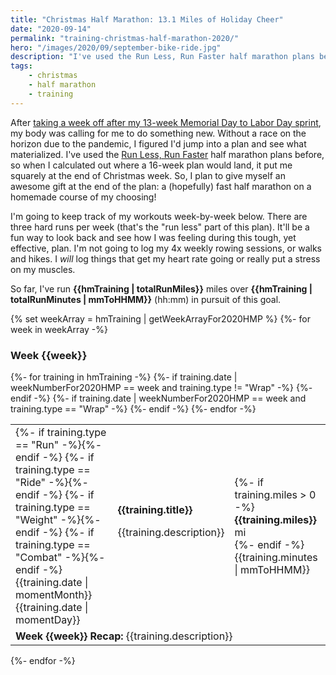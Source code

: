 ```yaml
---
title: "Christmas Half Marathon: 13.1 Miles of Holiday Cheer"
date: "2020-09-14"
permalink: "training-christmas-half-marathon-2020/"
hero: "/images/2020/09/september-bike-ride.jpg"
description: "I've used the Run Less, Run Faster half marathon plans before, so when I calculated out where a 16-week plan would land, it put me squarely at the end of Christmas week."
tags:
    - christmas
    - half marathon
    - training
---
```


After [taking a week off after my 13-week Memorial Day to Labor Day sprint](/we-interrupt-your-normally-scheduled-programming/), my body was calling for me to do something new. Without a race on the horizon due to the pandemic, I figured I'd jump into a plan and see what materialized. I've used the [Run Less, Run Faster](https://www.amazon.com/Runners-World-Less-Faster-Revolutionary/dp/159486649X) half marathon plans before, so when I calculated out where a 16-week plan would land, it put me squarely at the end of Christmas week. So, I plan to give myself an awesome gift at the end of the plan: a (hopefully) fast half marathon on a homemade course of my choosing!

I'm going to keep track of my workouts week-by-week below. There are three hard runs per week (that's the "run less" part of this plan). It'll be a fun way to look back and see how I was feeling during this tough, yet effective, plan. I'm not going to log my 4x weekly rowing sessions, or walks and hikes. I _will_ log things that get my heart rate going or really put a stress on my muscles.

So far, I've run <b>{{hmTraining | totalRunMiles}}</b> miles over <b>{{hmTraining | totalRunMinutes | mmToHHMM}}</b> (hh:mm) in pursuit of this goal.

{% set weekArray = hmTraining | getWeekArrayFor2020HMP %}
{%- for week in weekArray -%}

<h3>Week {{week}}</h3>
<table class="trainingTable">
{%- for training in hmTraining -%}
    {%- if training.date | weekNumberFor2020HMP == week and training.type != "Wrap" -%}
    <tr class="workout{{training.type}}">
      <td>
        <div class="trainingTypeIcon trainingTypeIcon{{training.type}}" title="{{training.type}}">
            {%- if training.type == "Run" -%}<i class="fas fa-running"></i>{%- endif -%}
            {%- if training.type == "Ride" -%}<i class="fas fa-biking"></i>{%- endif -%}
            {%- if training.type == "Weight" -%}<i class="fas fa-dumbbell"></i>{%- endif -%}
            {%- if training.type == "Combat" -%}<i class="fas fa-fist-raised"></i>{%- endif -%}
        </div>
        <div class="trainingDate">
            <div class="mon">{{training.date | momentMonth}}</div>
            <div class="day">{{training.date | momentDay}}</div>
        </div>
      </td>
      <td>
        <b>{{training.title}}</b>
        <p>{{training.description}}</p>
      </td>
      <td class="metrics">
        {%- if training.miles > 0 -%}<b>{{training.miles}}</b> mi<br />{%- endif -%}
        <i class="far fa-clock"></i> {{training.minutes | mmToHHMM}}
        <a href="https://www.strava.com/activities/{{ training.strava }}/overview" target=_blank title="View on Strava"><i class="fas fa-external-link-alt"></i></a>
      </td>
    </tr>
    {%- endif -%}
    {%- if training.date | weekNumberFor2020HMP == week and training.type == "Wrap" -%}
    <tr class="workoutWrap">
      <td colspan="3">
        <b>Week {{week}} Recap:</b> {{training.description}}
      </td>
    </tr>
    {%- endif -%}
{%- endfor -%}
</table>
{%- endfor -%}